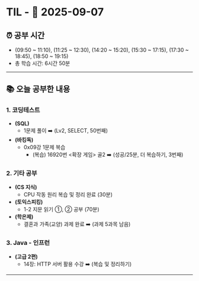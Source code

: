 # TIL - 📅 2025-09-07

## ⏰ 공부 시간
- (09:50 ~ 11:10), (11:25 ~ 12:30), (14:20 ~ 15:20), (15:30 ~ 17:15), (17:30 ~ 18:45), (18:50 ~ 19:15)
- 총 학습 시간: 6시간 50분

---

## 📚 오늘 공부한 내용
### 1. 코딩테스트
- **(SQL)**
  - 1문제 풀이 ➡️ (Lv2, SELECT, 50번째)
- **(바킹독)**
  - 0x09강 1문제 복습
    - (복습) 16920번 <확장 게임> 골2 ➡️ (성공/25분, 더 복습하기, 3번째)

### 2. 기타 공부
- **(CS 지식)**
  - CPU 작동 원리 복습 및 정리 완료 (30분)
- **(토익스피킹)**
  - 1-2 지문 읽기 ①, ② 공부 (70분)
- **(학은제)**
  - 결혼과 가족(교양) 과제 완료 ➡️ (과제 5과목 남음)

### 3. Java - 인프런
- **(고급 2편)**
  - 14장: HTTP 서버 활용 수강 ➡️ (복습 및 정리하기)

---
